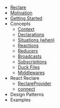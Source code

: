 * [Reclare](/README.md)
* [Motivation](https://medium.com/@oguzgelal/the-logic-in-state-management-2820d0353fed)
* [Getting Started](/docs/GettingStarted.md)
* Concepts
  * [Context](/docs/concepts/Context.md)
  * [Declarations](/docs/concepts/Declarations.md)
  * [Situations (when)](/docs/concepts/Situations.md)
  * [Reactions](/docs/concepts/Reactions.md)
  * [Reducers](/docs/concepts/Reducers.md)
  * [Broadcasts](/docs/concepts/Broadcasts.md)
  * [Subscriptions](/docs/concepts/Subscriptions.md)
  * [Duck Files](/docs/concepts/Ducks.md)
  * [Middlewares](/docs/concepts/Middlewares.md)
* React Reclare
  * [ReclareProvider](/docs/react-reclare/ReclareProvider.md)
  * [connect](/docs/react-reclare/Connect.md)
* Design Patterns
* Examples
